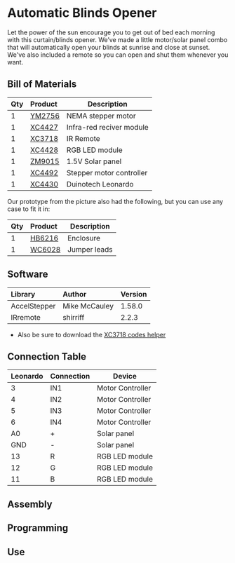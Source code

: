 # Automatic Blinds Opener
Let the power of the sun encourage you to get out of bed each morning with this curtain/blinds opener. We’ve made a little motor/solar panel combo that will automatically open your blinds at sunrise and close at sunset. We've also included a remote so you can open and shut them whenever you want.

## Bill of Materials
| Qty | Product | Description |
| :------------- | :------------- | ---- |
|1 | [YM2756](http://jaycar.com.au/p/YM2756) | NEMA stepper motor|
|1 | [XC4427](http://jaycar.com.au/p/XC4427) | Infra-red reciver module|
|1 | [XC3718](http://jaycar.com.au/p/XC3718) | IR Remote|
|1 | [XC4428](http://jaycar.com.au/p/XC4428) | RGB LED module|
|1 | [ZM9015](http://jaycar.com.au/p/ZM9015) | 1.5V Solar panel|
|1 | [XC4492](http://jaycar.com.au/p/XC4492) | Stepper motor controller  |
| 1| [XC4430](http://jaycar.com.au/p/XC4430) | Duinotech Leonardo |

Our prototype from the picture also had the following, but you can use any case to fit it in:

| Qty | Product | Description |
| :------------- | :------------- | ---- |
|1 | [HB6216](http://jaycar.com.au/p/HB6216) | Enclosure |
|1 | [WC6028](http://jaycar.com.au/p/WC6028) | Jumper leads |


## Software

| Library | Author | Version |
| :------------- | :------------- | --- |
| AccelStepper | Mike McCauley | 1.58.0 |
| IRremote | shirriff | 2.2.3 |

* Also be sure to download the [XC3718 codes helper]()

## Connection Table

| Leonardo | Connection | Device |
| --- | --- | --- |
| 3 | IN1 | Motor Controller |  
| 4 | IN2 | Motor Controller |
| 5 | IN3 |  Motor Controller |
| 6 | IN4 |  Motor Controller |
| A0 | + | Solar panel |
| GND | - |  Solar panel |
|13 | R| RGB LED module |
|12 | G|  RGB LED module |
|11 | B|  RGB LED module | 


## Assembly

## Programming

## Use
